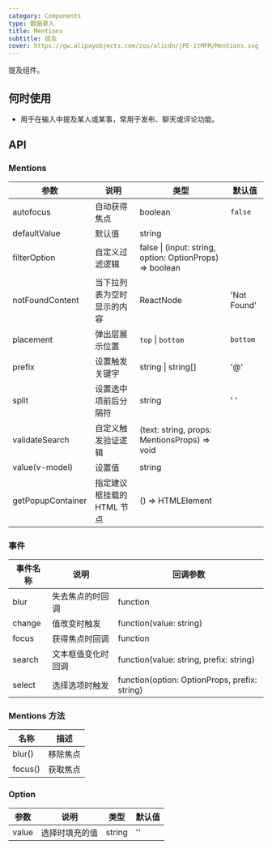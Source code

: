 ```yaml
---
category: Components
type: 数据录入
title: Mentions
subtitle: 提及
cover: https://gw.alipayobjects.com/zos/alicdn/jPE-itMFM/Mentions.svg
---
```


提及组件。

## 何时使用

- 用于在输入中提及某人或某事，常用于发布、聊天或评论功能。

## API

### Mentions

| 参数 | 说明 | 类型 | 默认值 |
| --- | --- | --- | --- |
| autofocus | 自动获得焦点 | boolean | `false` |
| defaultValue | 默认值 | string |  |
| filterOption | 自定义过滤逻辑 | false \| (input: string, option: OptionProps) => boolean |  |
| notFoundContent | 当下拉列表为空时显示的内容 | ReactNode | 'Not Found' |
| placement | 弹出层展示位置 | `top` \| `bottom` | `bottom` |
| prefix | 设置触发关键字 | string \| string[] | '@' |
| split | 设置选中项前后分隔符 | string | ' ' |
| validateSearch | 自定义触发验证逻辑 | (text: string, props: MentionsProps) => void |  |
| value(v-model) | 设置值 | string |  |
| getPopupContainer | 指定建议框挂载的 HTML 节点 | () => HTMLElement |  |

### 事件

| 事件名称 | 说明               | 回调参数                                      |
| -------- | ------------------ | --------------------------------------------- |
| blur     | 失去焦点的时回调   | function                                      |
| change   | 值改变时触发       | function(value: string)                       |
| focus    | 获得焦点时回调     | function                                      |
| search   | 文本框值变化时回调 | function(value: string, prefix: string)       |
| select   | 选择选项时触发     | function(option: OptionProps, prefix: string) |

### Mentions 方法

| 名称    | 描述     |
| ------- | -------- |
| blur()  | 移除焦点 |
| focus() | 获取焦点 |

### Option

| 参数  | 说明           | 类型   | 默认值 |
| ----- | -------------- | ------ | ------ |
| value | 选择时填充的值 | string | ''     |
